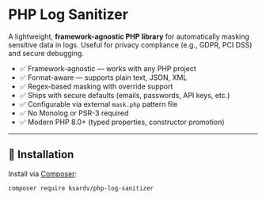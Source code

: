 # PHP Log Sanitizer

A lightweight, **framework-agnostic PHP library** for automatically masking sensitive data in logs. Useful for privacy compliance (e.g., GDPR, PCI DSS) and secure debugging.

- ✅ Framework-agnostic — works with any PHP project
- ✅ Format-aware — supports plain text, JSON, XML
- ✅ Regex-based masking with override support
- ✅ Ships with secure defaults (emails, passwords, API keys, etc.)
- ✅ Configurable via external `mask.php` pattern file
- ✅ No Monolog or PSR-3 required
- ✅ Modern PHP 8.0+ (typed properties, constructor promotion)

---

## 🚀 Installation

Install via [Composer](https://getcomposer.org/):

```bash
composer require ksardv/php-log-sanitizer
```